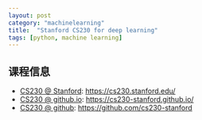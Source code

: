 ```yaml
---
layout: post
category: "machinelearning"
title:  "Stanford CS230 for deep learning"
tags: [python, machine learning]
---
```


## 课程信息

* [CS230 @ Stanford](https://cs230.stanford.edu/): https://cs230.stanford.edu/
* [CS230 @ github.io](https://cs230-stanford.github.io/): https://cs230-stanford.github.io/
* [CS230 @ github](https://github.com/cs230-stanford): https://github.com/cs230-stanford 







